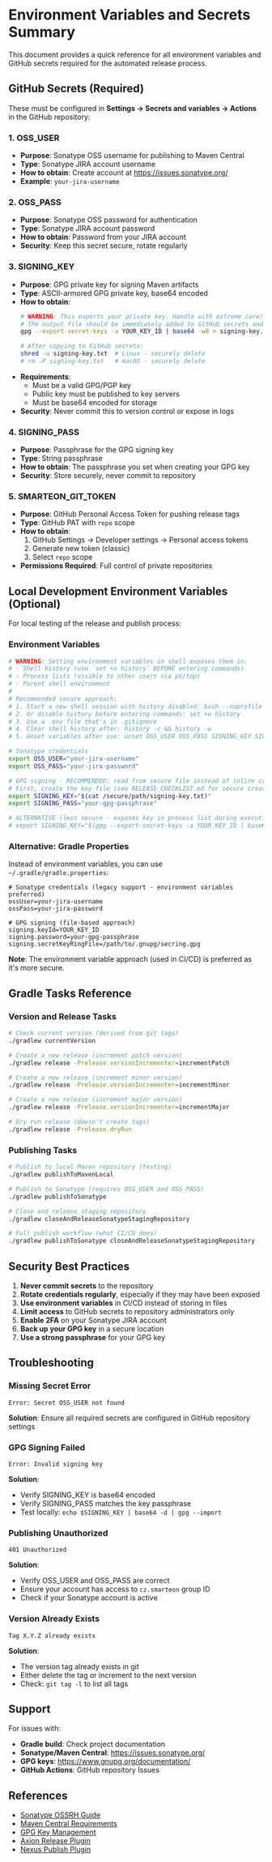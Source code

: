 # Environment Variables and Secrets Summary

This document provides a quick reference for all environment variables and GitHub secrets required for the automated release process.

## GitHub Secrets (Required)

These must be configured in **Settings → Secrets and variables → Actions** in the GitHub repository:

### 1. OSS_USER
- **Purpose**: Sonatype OSS username for publishing to Maven Central
- **Type**: Sonatype JIRA account username
- **How to obtain**: Create account at https://issues.sonatype.org/
- **Example**: `your-jira-username`

### 2. OSS_PASS
- **Purpose**: Sonatype OSS password for authentication
- **Type**: Sonatype JIRA account password
- **How to obtain**: Password from your JIRA account
- **Security**: Keep this secret secure, rotate regularly

### 3. SIGNING_KEY
- **Purpose**: GPG private key for signing Maven artifacts
- **Type**: ASCII-armored GPG private key, base64 encoded
- **How to obtain**: 
  ```bash
  # WARNING: This exports your private key. Handle with extreme care!
  # The output file should be immediately added to GitHub secrets and then securely deleted.
  gpg --export-secret-keys -a YOUR_KEY_ID | base64 -w0 > signing-key.txt
  
  # After copying to GitHub secrets:
  shred -u signing-key.txt  # Linux - securely delete
  # rm -P signing-key.txt   # macOS - securely delete
  ```
- **Requirements**: 
  - Must be a valid GPG/PGP key
  - Public key must be published to key servers
  - Must be base64 encoded for storage
- **Security**: Never commit this to version control or expose in logs

### 4. SIGNING_PASS
- **Purpose**: Passphrase for the GPG signing key
- **Type**: String passphrase
- **How to obtain**: The passphrase you set when creating your GPG key
- **Security**: Store securely, never commit to repository

### 5. SMARTEON_GIT_TOKEN
- **Purpose**: GitHub Personal Access Token for pushing release tags
- **Type**: GitHub PAT with `repo` scope
- **How to obtain**: 
  1. GitHub Settings → Developer settings → Personal access tokens
  2. Generate new token (classic)
  3. Select `repo` scope
- **Permissions Required**: Full control of private repositories

## Local Development Environment Variables (Optional)

For local testing of the release and publish process:

### Environment Variables

```bash
# WARNING: Setting environment variables in shell exposes them in:
# - Shell history (use `set +o history` BEFORE entering commands)
# - Process lists (visible to other users via ps/top)
# - Parent shell environment
#
# Recommended secure approach:
# 1. Start a new shell session with history disabled: bash --noprofile --norc -c "set +o history; bash"
# 2. Or disable history before entering commands: set +o history
# 3. Use a .env file that's in .gitignore
# 4. Clear shell history after: history -c && history -w
# 5. Unset variables after use: unset OSS_USER OSS_PASS SIGNING_KEY SIGNING_PASS

# Sonatype credentials
export OSS_USER="your-jira-username"
export OSS_PASS="your-jira-password"

# GPG signing - RECOMMENDED: read from secure file instead of inline command
# First, create the key file (see RELEASE_CHECKLIST.md for secure creation)
export SIGNING_KEY="$(cat /secure/path/signing-key.txt)"
export SIGNING_PASS="your-gpg-passphrase"

# ALTERNATIVE (less secure - exposes key in process list during execution):
# export SIGNING_KEY="$(gpg --export-secret-keys -a YOUR_KEY_ID | base64 -w0)"
```

### Alternative: Gradle Properties

Instead of environment variables, you can use `~/.gradle/gradle.properties`:

```properties
# Sonatype credentials (legacy support - environment variables preferred)
ossUser=your-jira-username
ossPass=your-jira-password

# GPG signing (file-based approach)
signing.keyId=YOUR_KEY_ID
signing.password=your-gpg-passphrase
signing.secretKeyRingFile=/path/to/.gnupg/secring.gpg
```

**Note**: The environment variable approach (used in CI/CD) is preferred as it's more secure.

## Gradle Tasks Reference

### Version and Release Tasks

```bash
# Check current version (derived from git tags)
./gradlew currentVersion

# Create a new release (increment patch version)
./gradlew release -Prelease.versionIncrementer=incrementPatch

# Create a new release (increment minor version)
./gradlew release -Prelease.versionIncrementer=incrementMinor

# Create a new release (increment major version)
./gradlew release -Prelease.versionIncrementer=incrementMajor

# Dry run release (doesn't create tags)
./gradlew release -Prelease.dryRun
```

### Publishing Tasks

```bash
# Publish to local Maven repository (testing)
./gradlew publishToMavenLocal

# Publish to Sonatype (requires OSS_USER and OSS_PASS)
./gradlew publishToSonatype

# Close and release staging repository
./gradlew closeAndReleaseSonatypeStagingRepository

# Full publish workflow (what CI/CD does)
./gradlew publishToSonatype closeAndReleaseSonatypeStagingRepository
```

## Security Best Practices

1. **Never commit secrets** to the repository
2. **Rotate credentials regularly**, especially if they may have been exposed
3. **Use environment variables** in CI/CD instead of storing in files
4. **Limit access** to GitHub secrets to repository administrators only
5. **Enable 2FA** on your Sonatype JIRA account
6. **Back up your GPG key** in a secure location
7. **Use a strong passphrase** for your GPG key

## Troubleshooting

### Missing Secret Error
```
Error: Secret OSS_USER not found
```
**Solution**: Ensure all required secrets are configured in GitHub repository settings

### GPG Signing Failed
```
Error: Invalid signing key
```
**Solution**: 
- Verify SIGNING_KEY is base64 encoded
- Verify SIGNING_PASS matches the key passphrase
- Test locally: `echo $SIGNING_KEY | base64 -d | gpg --import`

### Publishing Unauthorized
```
401 Unauthorized
```
**Solution**:
- Verify OSS_USER and OSS_PASS are correct
- Ensure your account has access to `cz.smarteon` group ID
- Check if your Sonatype account is active

### Version Already Exists
```
Tag X.Y.Z already exists
```
**Solution**:
- The version tag already exists in git
- Either delete the tag or increment to the next version
- Check: `git tag -l` to list all tags

## Support

For issues with:
- **Gradle build**: Check project documentation
- **Sonatype/Maven Central**: https://issues.sonatype.org/
- **GPG keys**: https://www.gnupg.org/documentation/
- **GitHub Actions**: GitHub repository Issues

## References

- [Sonatype OSSRH Guide](https://central.sonatype.org/publish/publish-guide/)
- [Maven Central Requirements](https://central.sonatype.org/publish/requirements/)
- [GPG Key Management](https://central.sonatype.org/publish/requirements/gpg/)
- [Axion Release Plugin](https://axion-release-plugin.readthedocs.io/)
- [Nexus Publish Plugin](https://github.com/gradle-nexus/publish-plugin)
